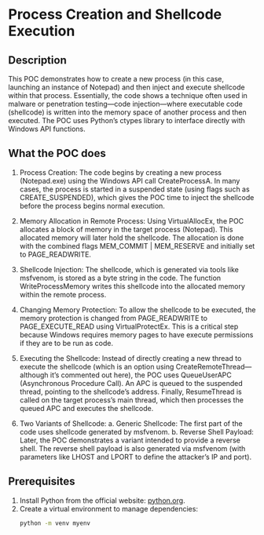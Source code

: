 # Process Creation and Shellcode Execution
## Description

This POC demonstrates how to create a new process (in this case, launching an instance of Notepad) and then inject and execute shellcode within that process. Essentially, the code shows a technique often used in malware or penetration testing—code injection—where executable code (shellcode) is written into the memory space of another process and then executed. The POC uses Python’s ctypes library to interface directly with Windows API functions.

## What the POC does
1. Process Creation:
  The code begins by creating a new process (Notepad.exe) using the Windows API call CreateProcessA. In many cases, the process is started in a suspended state (using flags such as CREATE_SUSPENDED), which gives the POC time to inject the shellcode before the process begins normal execution.

2. Memory Allocation in Remote Process:
  Using VirtualAllocEx, the POC allocates a block of memory in the target process (Notepad). This allocated memory will later hold the shellcode. The allocation is done with the combined flags MEM_COMMIT | MEM_RESERVE and initially set to PAGE_READWRITE.

3. Shellcode Injection:
  The shellcode, which is generated via tools like msfvenom, is stored as a byte string in the code. The function WriteProcessMemory writes this shellcode into the allocated memory within the remote process.

4. Changing Memory Protection:
  To allow the shellcode to be executed, the memory protection is changed from PAGE_READWRITE to PAGE_EXECUTE_READ using VirtualProtectEx. This is a critical step because Windows requires memory pages to have execute permissions if they are to be run as code.

5. Executing the Shellcode:
  Instead of directly creating a new thread to execute the shellcode (which is an option using CreateRemoteThread—although it’s commented out here), the POC uses QueueUserAPC (Asynchronous Procedure Call). An APC is queued to the suspended thread, pointing to the shellcode’s address. Finally, ResumeThread is called on the target process’s main thread, which then processes the queued APC and executes the shellcode.

6. Two Variants of Shellcode:
    a. Generic Shellcode: The first part of the code uses shellcode generated by msfvenom.
    b. Reverse Shell Payload: Later, the POC demonstrates a variant intended to provide a reverse shell. The reverse shell payload is also generated via msfvenom (with parameters like LHOST and LPORT to define the attacker’s IP and port).


## Prerequisites
1. Install Python from the official website: [python.org](https://www.python.org/downloads/).
2. Create a virtual environment to manage dependencies:
   ```bash
   python -m venv myenv
